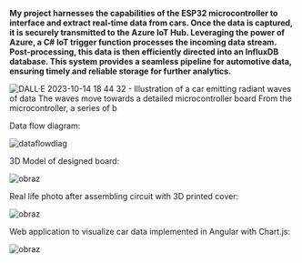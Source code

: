 **My project harnesses the capabilities of the ESP32 microcontroller to interface and extract real-time data from cars. Once the data is captured, it is securely transmitted to the Azure IoT Hub. Leveraging the power of Azure, a C# IoT trigger function processes the incoming data stream. Post-processing, this data is then efficiently directed into an InfluxDB database. This system provides a seamless pipeline for automotive data, ensuring timely and reliable storage for further analytics.**

![DALL·E 2023-10-14 18 44 32 - Illustration of a car emitting radiant waves of data  The waves move towards a detailed microcontroller board  From the microcontroller, a series of b](https://github.com/kvba1/CAN-BUS-communication-module-integrated-with-IoT/assets/128424095/1ed26d3f-1c71-43dc-8e86-7c299052062a)

Data flow diagram:

![dataflowdiag](https://github.com/kvba1/CAN-BUS-communication-module-integrated-with-IoT/assets/128424095/6896a8d6-4ceb-4bf4-a869-0e3c6638083f)

3D Model of designed board:

![obraz](https://github.com/kvba1/CAN-BUS-communication-module-integrated-with-IoT/assets/128424095/175c2792-51f3-4bba-9e19-bf71b4daef6c)

Real life photo after assembling circuit with 3D printed cover:

![obraz](https://github.com/kvba1/CAN-BUS-communication-module-integrated-with-IoT/assets/128424095/5e9c3b22-f54e-4cec-854b-adf37821d28d)

Web application to visualize car data implemented in Angular with Chart.js:

![obraz](https://github.com/kvba1/CAN-BUS-communication-module-integrated-with-IoT/assets/128424095/48995e7c-ec93-461e-a724-2b5abcc3b94f)

